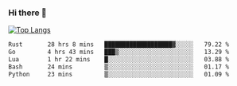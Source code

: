 ### Hi there 👋

<!--
**3Xpl0it3r/3Xpl0it3r** is a ✨ _special_ ✨ repository because its `README.md` (this file) appears on your GitHub profile.

Here are some ideas to get you started:

- 🔭 I’m currently working on ...
- 🌱 I’m currently learning ...
- 👯 I’m looking to collaborate on ...
- 🤔 I’m looking for help with ...
- 💬 Ask me about ...
- 📫 How to reach me: ...
- 😄 Pronouns: ...
- ⚡ Fun fact: ...
-->


[![Top Langs](https://github-readme-stats.vercel.app/api/top-langs/?username=3Xpl0it3r&layout=compact)](https://github.com/3Xpl0it3r/3Xpl0it3r)

<!--START_SECTION:waka-->

```txt
Rust       28 hrs 8 mins   ███████████████████▓░░░░░   79.22 %
Go         4 hrs 43 mins   ███▒░░░░░░░░░░░░░░░░░░░░░   13.29 %
Lua        1 hr 22 mins    █░░░░░░░░░░░░░░░░░░░░░░░░   03.88 %
Bash       24 mins         ▒░░░░░░░░░░░░░░░░░░░░░░░░   01.17 %
Python     23 mins         ▒░░░░░░░░░░░░░░░░░░░░░░░░   01.09 %
```

<!--END_SECTION:waka-->
